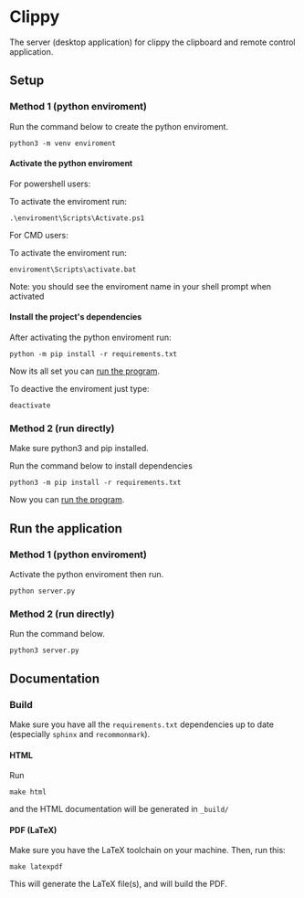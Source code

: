 # Clippy

The server (desktop application) for clippy the clipboard and remote control application.

## Setup ##

### Method 1 (python enviroment) ###



Run the command below to create the python enviroment.

```shell 
python3 -m venv enviroment
```
#### Activate the python enviroment ####

For powershell users:

To activate the enviroment run:

```pwsh
.\enviroment\Scripts\Activate.ps1
```


For CMD users:

To activate the enviroment run:

```
enviroment\Scripts\activate.bat
```

Note: you should see the enviroment name in your shell prompt when activated
#### Install the project's dependencies ####

After activating the python enviroment run: 

```shell
python -m pip install -r requirements.txt
```
Now its all set you can [run the program](#run-the-application).


To deactive the enviroment just type:
```
deactivate
```


### Method 2 (run directly) ###

Make sure python3 and pip installed.

Run the command below to install dependencies
```shell
python3 -m pip install -r requirements.txt
```
Now you can [run the program](#method-2-run-directly-1).


## Run the application ##

### Method 1 (python enviroment) ###
Activate the python enviroment then run.
```shell 
python server.py
```


### Method 2 (run directly) ###
Run the command below.
```shell 
python3 server.py
```


## Documentation ##

### Build ###
Make sure you have all the `requirements.txt` dependencies up to date
(especially `sphinx` and `recommonmark`).

#### HTML ####
Run
```shell
make html
```
and the HTML documentation will be generated in `_build/`

#### PDF (LaTeX) ####
Make sure you have the LaTeX toolchain on your machine. Then, run this:
```shell
make latexpdf
```
This will generate the LaTeX file(s), and will build the PDF.
